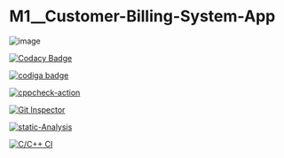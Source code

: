 # M1__Customer-Billing-System-App

![image](https://user-images.githubusercontent.com/98813939/156575753-75318038-3eb1-4b11-9423-6b79e7d4389f.png)

[![Codacy Badge](https://app.codacy.com/project/badge/Grade/3ec130f402064f04a02b17a840d79f52)](https://www.codacy.com/gh/reddyguruteja/M1__Customer-Billing-System-APP/dashboard?utm_source=github.com&amp;utm_medium=referral&amp;utm_content=reddyguruteja/M1__Customer-Billing-System-APP&amp;utm_campaign=Badge_Grade)

<a href="https://app.codiga.io/public/user/github/reddyguruteja">
   <img src="https://api.codiga.io/public/badge/user/github/reddyguruteja?style=light" alt="codiga badge" />
</a>

[![cppcheck-action](https://github.com/reddyguruteja/M1__Customer-Billing-System-APP/actions/workflows/cppcheck.yml/badge.svg)](https://github.com/reddyguruteja/M1__Customer-Billing-System-APP/actions/workflows/cppcheck.yml)

[![Git Inspector](https://github.com/reddyguruteja/M1__Customer-Billing-System-APP/actions/workflows/git_inspector.yml/badge.svg)](https://github.com/reddyguruteja/M1__Customer-Billing-System-APP/actions/workflows/git_inspector.yml)

[![static-Analysis](https://github.com/reddyguruteja/M1__Customer-Billing-System-APP/actions/workflows/static-analysis.yml/badge.svg)](https://github.com/reddyguruteja/M1__Customer-Billing-System-APP/actions/workflows/static-analysis.yml)

[![C/C++ CI](https://github.com/reddyguruteja/M1__Customer-Billing-System-APP/actions/workflows/Static_check.yml/badge.svg)](https://github.com/reddyguruteja/M1__Customer-Billing-System-APP/actions/workflows/Static_check.yml)

